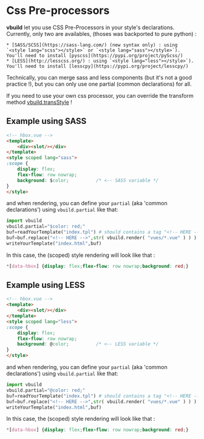 # Css Pre-processors

**vbuild** let you use CSS Pre-Processors in your style's declarations. Currently, only two are availables, (thoses was backported to pure python) :
 
    * [SASS/SCSS](https://sass-lang.com/) (new syntax only) : using `<style lang="scss"></style>` or `<style lang="sass"></style>`). You'll need to install [pyscss](https://pypi.org/project/pyScss/)
    * [LESS](http://lesscss.org/) : using `<style lang="less"></style>`). You'll need to install [lesscpy](https://pypi.org/project/lesscpy/)

Technically, you can merge sass and less components (but it's not a good practice !), but you can only use one partial (common declarations) for all.

If you need to use your own css processor, you can override the transform method [vbuild.transStyle](PostProcess.md) !

## Example using SASS
```html
<!-- hbox.vue -->
<template>
    <div><slot/></div>
</template>
<style scoped lang="sass">
:scope {
    display: flex;
    flex-flow: row nowrap;
    background: $color;          /* <-- SASS variable */
}
</style>
```

and when rendering, you can define your `partial` (aka 'common declarations') using `vbuild.partial` like that:

```python
import vbuild
vbuild.partial="$color: red;"
buf=readYourTemplate("index.tpl") # should contains a tag "<!-- HERE -->" that would be substituted
buf=buf.replace("<!-- HERE -->",str( vbuild.render( "vues/*.vue" ) ) )
writeYourTemplate("index.html",buf)
```

In this case, the (scoped) style rendering will look like that :
```css
*[data-hbox] {display: flex;flex-flow: row nowrap;background: red;}
```

## Example using LESS
```html
<!-- hbox.vue -->
<template>
    <div><slot/></div>
</template>
<style scoped lang="less">
:scope {
    display: flex;
    flex-flow: row nowrap;
    background: @color;          /* <-- LESS variable */
}
</style>
```

and when rendering, you can define your `partial` (aka 'common declarations') using `vbuild.partial` like that:

```python
import vbuild
vbuild.partial="@color: red;"
buf=readYourTemplate("index.tpl") # should contains a tag "<!-- HERE -->" that would be substituted
buf=buf.replace("<!-- HERE -->",str( vbuild.render( "vues/*.vue" ) ) )
writeYourTemplate("index.html",buf)
```

In this case, the (scoped) style rendering will look like that :
```css
*[data-hbox] {display: flex;flex-flow: row nowrap;background: red;}
```
